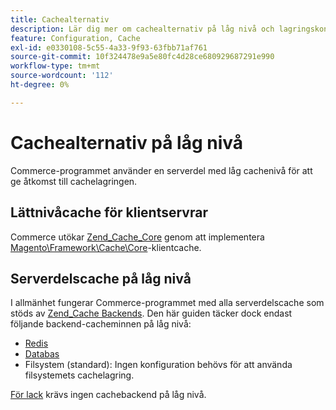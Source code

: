 ```yaml
---
title: Cachealternativ
description: Lär dig mer om cachealternativ på låg nivå och lagringskonfiguration i Adobe Commerce. Upptäck frontend, backend och lagringskonfiguration för Redis och databaser.
feature: Configuration, Cache
exl-id: e0330108-5c55-4a33-9f93-63fbb71af761
source-git-commit: 10f324478e9a5e80fc4d28ce680929687291e990
workflow-type: tm+mt
source-wordcount: '112'
ht-degree: 0%

---
```


# Cachealternativ på låg nivå

Commerce-programmet använder en serverdel med låg cachenivå för att ge åtkomst till cachelagringen.

## Lättnivåcache för klientservrar

Commerce utökar [Zend_Cache_Core](https://framework.zend.com/manual/1.12/en/zend.cache.frontends.html) genom att implementera [Magento\Framework\Cache\Core](https://github.com/magento/magento2/blob/2.4/lib/internal/Magento/Framework/Cache/Core.php)-klientcache.

## Serverdelscache på låg nivå

I allmänhet fungerar Commerce-programmet med alla serverdelscache som stöds av [Zend_Cache Backends](https://framework.zend.com/manual/1.12/en/zend.cache.backends.html). Den här guiden täcker dock endast följande backend-cacheminnen på låg nivå:

- [Redis](config-redis.md)
- [Databas](https://developer.adobe.com/commerce/php/development/cache/partial/database-caching/)
- Filsystem (standard): Ingen konfiguration behövs för att använda filsystemets cachelagring.

[För lack](config-varnish.md) krävs ingen cachebackend på låg nivå.
